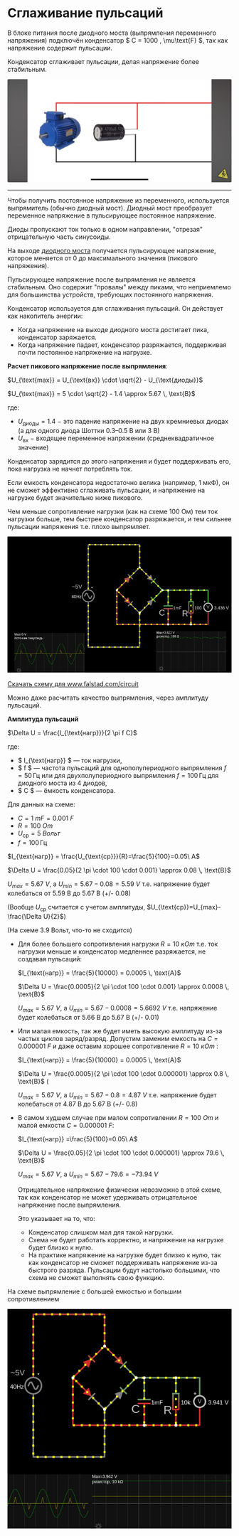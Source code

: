 # Сглаживание пульсаций

В блоке питания после диодного моста (выпрямления переменного напряжения) подключён конденсатор $ C = 1000 \, \mu\text{F} $, так как напряжение содержит пульсации.

Конденсатор сглаживает пульсации, делая напряжение более стабильным.

![Сглаживание пульсаций.](../img/202.jpg "Сглаживание пульсаций.")

---

Чтобы получить постоянное напряжение из переменного, используется выпрямитель (обычно диодный мост). Диодный мост преобразует переменное напряжение в пульсирующее постоянное напряжение.

Диоды пропускают ток только в одном направлении, "отрезая" отрицательную часть синусоиды.

На выходе [диодного моста](https://www.ruselectronic.com/diodnyj-most/) получается пульсирующее напряжение, которое меняется от 0 до максимального значения (пикового напряжения).

Пульсирующее напряжение после выпрямления не является стабильным. Оно содержит "провалы" между пиками, что неприемлемо для большинства устройств, требующих постоянного напряжения.

Конденсатор используется для сглаживания пульсаций. Он действует как накопитель энергии:
- Когда напряжение на выходе диодного моста достигает пика, конденсатор заряжается.
- Когда напряжение падает, конденсатор разряжается, поддерживая почти постоянное напряжение на нагрузке.


**Расчет пикового напряжение после выпрямления**:

$U_{\text{max}} = U_{\text{вх}} \cdot \sqrt{2} - U_{\text{диоды}}$

$U_{\text{max}} = 5 \cdot \sqrt{2} - 1.4 \approx 5.67 \, \text{В}$

где:
- $U_{\text{диоды}}=1.4$ − это падение напряжение на двух кремниевых диодах (а для одного диода Шоттки 0.3–0.5 В или 3 В)
- $U_{\text{вх}}$ − входящее переменное напряжении (среднеквадратичное значение) 

Конденсатор зарядится до этого напряжения и будет поддерживать его, пока нагрузка не начнет потреблять ток.

Если емкость конденсатора недостаточно велика (например, 1 мкФ), он не сможет эффективно сглаживать пульсации, и напряжение на нагрузке будет значительно ниже пикового.

Чем меньше сопротивление нагрузки (как на схеме 100 Ом) тем ток нагрузки больше, тем быстрее конденсатор разряжается, и тем сильнее пульсации напряжения т.е. плохо выпрямляет.

![Сглаживание пульсаций.](../img/140.png "Сглаживание пульсаций.")

<a href="/theories_of_electrical_circuits/falstad/circuitjs-86.txt" download="circuitjs-86.txt">Скачать схему для www.falstad.com/circuit</a>

Можно даже расчитать качество выпрямления, через амплитуду пульсаций.

**Амплитуда пульсаций**

$\Delta U = \frac{I_{\text{нагр}}}{2 \pi f C}$
 
где:
- $ I_{\text{нагр}} $ — ток нагрузки,
- $ f $ — частота пульсаций для однополупериодного выпрямления $f = 50 \, \text{Гц}$ или для двухполупериодного выпрямления $f = 100 \, \text{Гц}$ для диодного моста из 4 диодов,
- $ C $ — ёмкость конденсатора.

Для данных на схеме:
- $C=1\ mF = 0.001\ F$
- $R=100\ Om$
- $U_{\text{ср}}=5\ Вольт$
- $f = 100 \, \text{Гц}$

$I_{\text{нагр}} = \frac{U_{\text{ср}}}{R}=\frac{5}{100}=0.05\ A$

$\Delta U = \frac{0.05}{2 \pi \cdot 100 \cdot 0.001} \approx 0.08 \, \text{В}$

$U_{max}=5.67\ V$, а $U_{min}=5.67-0.08=5.59\ V$ т.е. напряжение будет колебаться от 5.59 В до 5.67 В (+/- 0.08)

(Вообще $U_{\text{ср}}$ считается с учетом амплитуды, $U_{\text{ср}}=U_{max}-\frac{\Delta U}{2}$)

(На схеме 3.9 Вольт, что-то не сходится)

- Для более большего сопротивления нагрузки $R=10\ кОm$ т.е. ток нагрузки меньше и конденсатор медленнее разряжается, не создавая пульсаций:

    $I_{\text{нагр}} = \frac{5}{10000} = 0.0005 \, \text{А}$

    $\Delta U = \frac{0.0005}{2 \pi \cdot 100 \cdot 0.001} \approx 0.0008 \, \text{В}$

    $U_{max}=5.67\ V$, а $U_{min}=5.67-0.0008=5.6692\ V$ т.е. напряжение будет колебаться от 5.66 В до 5.67 В (+/- 0.01)

- Или малая емкость, так же будет иметь высокую амплитуду из-за частых циклов заряд/разряд.
Допустим заменим емкость на $C=0.000001\ F$ и даже оставим хорошее сопротивление $R=10\ кОm$ :

    $I_{\text{нагр}} = \frac{5}{10000} = 0.0005 \, \text{А}$

    $\Delta U = \frac{0.0005}{2 \pi \cdot 100 \cdot 0.000001} \approx 0.8 \, \text{В}$ (

    $U_{max}=5.67\ V$, а $U_{min}=5.67-0.8=4.87\ V$ т.е. напряжение будет колебаться от 4.87 В до 5.67 В (+/- 0.8)

- В самом худшем случае при малом сопротивлении $R=100\ Оm$ и малой емкости $C=0.000001\ F$:

    $I_{\text{нагр}} =\frac{5}{100}=0.05\ A$

    $\Delta U = \frac{0.05}{2 \pi \cdot 100 \cdot 0.000001} \approx 79.6 \, \text{В}$ 

    $U_{max}=5.67\ V$, а $U_{min}=5.67-79.6=−73.94\ V$

    Отрицательное напряжение физически невозможно в этой схеме, так как конденсатор не может удерживать отрицательное напряжение после выпрямления.

    Это указывает на то, что:
    - Конденсатор слишком мал для такой нагрузки.
    - Схема не будет работать корректно, и напряжение на нагрузке будет близко к нулю.
    - На практике напряжение на нагрузке будет близко к нулю, так как конденсатор не сможет поддерживать напряжение из-за быстрого разряда. Пульсации будут настолько большими, что схема не сможет выполнять свою функцию.


На схеме выпрямление с большей емкостью и большим сопротивлением

![Сглаживание пульсаций.](../img/141.png "Сглаживание пульсаций.")